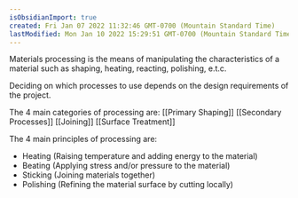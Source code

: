 ```yaml
---
isObsidianImport: true
created: Fri Jan 07 2022 11:32:46 GMT-0700 (Mountain Standard Time)
lastModified: Mon Jan 10 2022 15:29:51 GMT-0700 (Mountain Standard Time)
---
```

Materials processing is the means of manipulating the characteristics of a material such as shaping, heating, reacting, polishing, e.t.c.

Deciding on which processes to use depends on the design requirements of the project.

The 4 main categories of processing are:
[[Primary Shaping]]
[[Secondary Processes]]
[[Joining]]
[[Surface Treatment]]

The 4 main principles of processing are:
- Heating (Raising temperature and adding energy to the material)
- Beating (Applying stress and/or pressure to the material)
- Sticking (Joining materials together)
- Polishing (Refining the material surface by cutting locally)